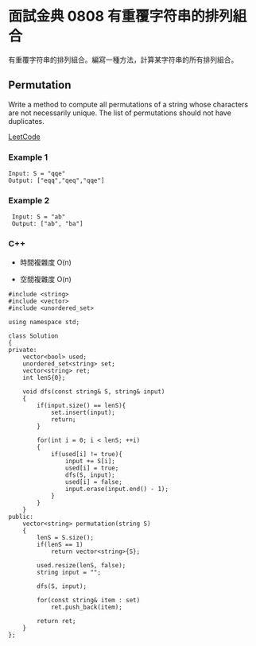 # 面試金典 0808 有重覆字符串的排列組合

有重覆字符串的排列組合。編寫一種方法，計算某字符串的所有排列組合。
 
##  Permutation

Write a method to compute all permutations of a string whose characters are not necessarily unique. The list of permutations should not have duplicates.


[LeetCode](https://leetcode-cn.com/problems/permutation-ii-lcci/)


### Example 1

```
Input: S = "qqe"
Output: ["eqq","qeq","qqe"]
```

### Example 2

```
 Input: S = "ab"
 Output: ["ab", "ba"]
```

### C++ 

* 時間複雜度 O(n) 

* 空間複雜度 O(n)

```
#include <string>
#include <vector>
#include <unordered_set>

using namespace std;

class Solution
{
private:
    vector<bool> used;
    unordered_set<string> set;
    vector<string> ret;
    int lenS{0};

    void dfs(const string& S, string& input)
    {
        if(input.size() == lenS){
            set.insert(input);
            return;
        }

        for(int i = 0; i < lenS; ++i)
        {
            if(used[i] != true){
                input += S[i];
                used[i] = true;
                dfs(S, input);
                used[i] = false;
                input.erase(input.end() - 1);
            }
        }
    }
public:
    vector<string> permutation(string S)
    {
        lenS = S.size();
        if(lenS == 1)
            return vector<string>{S};
        
        used.resize(lenS, false);
        string input = "";

        dfs(S, input);

        for(const string& item : set)
            ret.push_back(item);

        return ret;
    }
};
```
